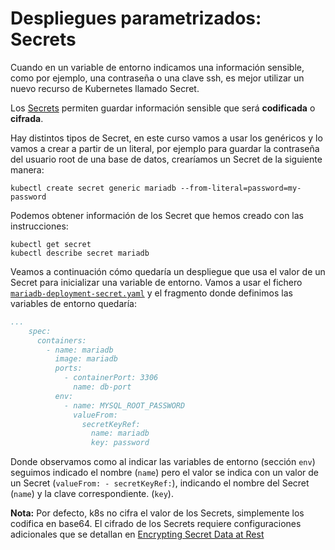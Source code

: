 # Despliegues parametrizados: Secrets

Cuando en un variable de entorno indicamos una información sensible,
como por ejemplo, una contraseña o una clave ssh, es mejor utilizar un
nuevo recurso de Kubernetes llamado Secret.

Los
[Secrets](https://kubernetes.io/docs/concepts/configuration/secret/)
permiten guardar información sensible que será **codificada** o
**cifrada**.

Hay distintos tipos de Secret, en este curso vamos a usar los
genéricos y lo vamos a crear a partir de un literal, por ejemplo para
guardar la contraseña del usuario root de una base de datos,
crearíamos un Secret de la siguiente manera:

    kubectl create secret generic mariadb --from-literal=password=my-password

Podemos obtener información de los Secret que hemos creado con las instrucciones:

    kubectl get secret
    kubectl describe secret mariadb

Veamos a continuación cómo quedaría un despliegue que usa el valor de
un Secret para inicializar una variable de entorno. Vamos a usar el
fichero
[`mariadb-deployment-secret.yaml`](files/mariadb-deployment-secret.yaml)
y el fragmento donde definimos las variables de entorno quedaría:

```yaml
...
    spec:
      containers:
        - name: mariadb
          image: mariadb
          ports:
            - containerPort: 3306
              name: db-port
          env:
            - name: MYSQL_ROOT_PASSWORD
              valueFrom:
                secretKeyRef:
                  name: mariadb
                  key: password
```
Donde observamos como al indicar las variables de entorno (sección
`env`) seguimos indicado el nombre (`name`) pero el valor se indica
con un valor de un Secret (`valueFrom: - secretKeyRef:`), indicando el
nombre del Secret (`name`) y la clave correspondiente. (`key`).

**Nota:** Por defecto, k8s no cifra el valor de los Secrets,
simplemente los codifica en base64. El cifrado de los Secrets requiere
configuraciones adicionales que se detallan en [Encrypting Secret Data
at
Rest](https://kubernetes.io/docs/tasks/administer-cluster/encrypt-data/)
